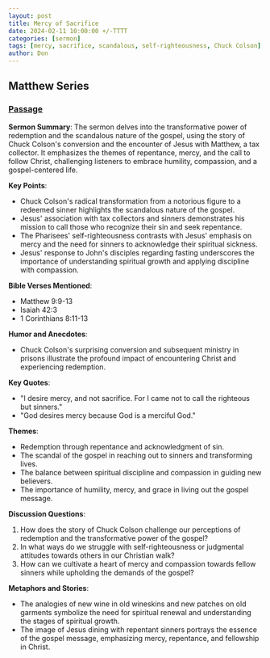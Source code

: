 ```yaml
---
layout: post
title: Mercy of Sacrifice
date: 2024-02-11 10:00:00 +/-TTTT
categories: [sermon]
tags: [mercy, sacrifice, scandalous, self-righteousness, Chuck Colson]
author: Don
---
```

## Matthew Series

### [Passage](https://www.stepbible.org/?q=version=ESV@reference=Matt.9&options=HVNUG)

**Sermon Summary**:
The sermon delves into the transformative power of redemption and the scandalous nature of the gospel, using the story of Chuck Colson's conversion and the encounter of Jesus with Matthew, a tax collector. It emphasizes the themes of repentance, mercy, and the call to follow Christ, challenging listeners to embrace humility, compassion, and a gospel-centered life.

**Key Points**:
- Chuck Colson's radical transformation from a notorious figure to a redeemed sinner highlights the scandalous nature of the gospel.
- Jesus' association with tax collectors and sinners demonstrates his mission to call those who recognize their sin and seek repentance.
- The Pharisees' self-righteousness contrasts with Jesus' emphasis on mercy and the need for sinners to acknowledge their spiritual sickness.
- Jesus' response to John's disciples regarding fasting underscores the importance of understanding spiritual growth and applying discipline with compassion.

**Bible Verses Mentioned**:
- Matthew 9:9-13
- Isaiah 42:3
- 1 Corinthians 8:11-13

**Humor and Anecdotes**:
- Chuck Colson's surprising conversion and subsequent ministry in prisons illustrate the profound impact of encountering Christ and experiencing redemption.

**Key Quotes**:
- "I desire mercy, and not sacrifice. For I came not to call the righteous but sinners."
- "God desires mercy because God is a merciful God."

**Themes**:
- Redemption through repentance and acknowledgment of sin.
- The scandal of the gospel in reaching out to sinners and transforming lives.
- The balance between spiritual discipline and compassion in guiding new believers.
- The importance of humility, mercy, and grace in living out the gospel message.

**Discussion Questions**:
1. How does the story of Chuck Colson challenge our perceptions of redemption and the transformative power of the gospel?
2. In what ways do we struggle with self-righteousness or judgmental attitudes towards others in our Christian walk?
3. How can we cultivate a heart of mercy and compassion towards fellow sinners while upholding the demands of the gospel?

**Metaphors and Stories**:
- The analogies of new wine in old wineskins and new patches on old garments symbolize the need for spiritual renewal and understanding the stages of spiritual growth.
- The image of Jesus dining with repentant sinners portrays the essence of the gospel message, emphasizing mercy, repentance, and fellowship in Christ.
